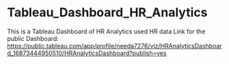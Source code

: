 # Tableau_Dashboard_HR_Analytics
This is a Tableau Dashboard of HR Analytics used HR data
Link for the public Dashboard:
https://public.tableau.com/app/profile/needa7276/viz/HRAnalyticsDashboard_16873444950510/HRAnalyticsDashboard?publish=yes
